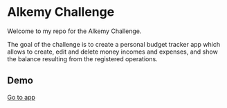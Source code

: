 
# Alkemy Challenge

Welcome to my repo for the Alkemy Challenge.

The goal of the challenge is to create a personal budget tracker app which allows to create, edit and delete money incomes and expenses, and show the balance resulting from the registered operations.


## Demo

[Go to app](http://18.228.146.33/)

